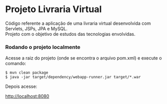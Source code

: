 # Projeto Livraria Virtual

Código referente a aplicação de uma livraria virtual desenvolvida com Servlets, JSPs, JPA e MySQL.<br>
Projeto com o objetivo de estudos das tecnologias envolvidas.

### Rodando o projeto localmente

Acesse a raiz do projeto (onde se encontra o arquivo pom.xml) e execute o comando:

``` shell
$ mvn clean package
$ java -jar target/dependency/webapp-runner.jar target/*.war
```

Depois acesse:

[http://localhost:8080](http://localhost:8080)
